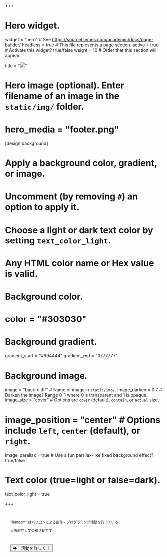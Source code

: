 +++
# Hero widget.
widget = "hero"  # See https://sourcethemes.com/academic/docs/page-builder/
headless = true  # This file represents a page section.
active = true  # Activate this widget? true/false
weight = 10  # Order that this section will appear.

title = "<img src='/img/footer.png'>"

# Hero image (optional). Enter filename of an image in the `static/img/` folder.
# hero_media = "footer.png"

[design.background]
  # Apply a background color, gradient, or image.
  #   Uncomment (by removing `#`) an option to apply it.
  #   Choose a light or dark text color by setting `text_color_light`.
  #   Any HTML color name or Hex value is valid.

  # Background color.
  # color = "#303030"

  # Background gradient.
  gradient_start = "#994444"
  gradient_end = "#777777"

  # Background image.
  image = "back-c.jfif"  # Name of image in `static/img/`.
  image_darken = 0.7  # Darken the image? Range 0-1 where 0 is transparent and 1 is opaque.
  image_size = "cover"  #  Options are `cover` (default), `contain`, or `actual` size.
  # image_position = "center"  # Options include `left`, `center` (default), or `right`.
  image_parallax = true  # Use a fun parallax-like fixed background effect? true/false

  # Text color (true=light or false=dark).
  text_color_light = true

+++

<div style="font-size : 0.8em; padding : 1.5em;">

"Random" はパソコンによる創作・プログラミング活動を行っている

大阪府立大学の部活動です

<br/>

[<button class="my-button">➡　活動を詳しく！</button>](/about/)


</div>

